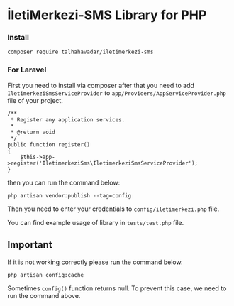 # İletiMerkezi-SMS Library for PHP

### Install

    composer require talhahavadar/iletimerkezi-sms

### For Laravel

First you need to install via composer after that you need to add `IletimerkeziSmsServiceProvider` to
`app/Providers/AppServiceProvider.php` file of your project.

    /**
     * Register any application services.
     *
     * @return void
     */
    public function register()
    {
        $this->app->register('IletimerkeziSms\IletimerkeziSmsServiceProvider');
    }
then you can run the command below:

    php artisan vendor:publish --tag=config

Then you need to enter your credentials to `config/iletimerkezi.php`
 file.

 You can find example usage of library in `tests/test.php` file.


## Important

If it is not working correctly please run the command below.

    php artisan config:cache

Sometimes `config()` function returns null. To prevent this case, we need to run the command above.
